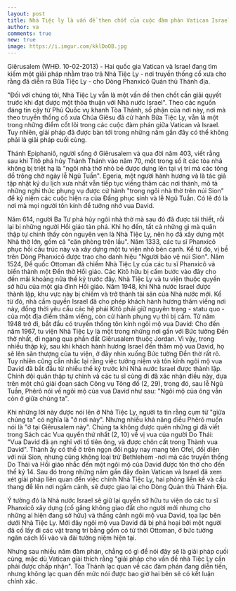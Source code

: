 ```yaml
---
layout: post
title: Nhà Tiệc ly là vấn đề then chốt của cuộc đàm phán Vatican Israel
author: va
comments: true
new: true
image: https://i.imgur.com/kklDoOB.jpg
---
```


Giêrusalem (WHÐ. 10-02-2013) - Hai quốc gia Vatican và Israel đang tìm kiếm một giải pháp nhằm trao trả Nhà Tiệc Ly - nơi truyền thống cổ xưa cho rằng đã diễn ra Bữa Tiệc Ly - cho Dòng Phanxicô Quản thủ Thánh địa.

"Ðối với chúng tôi, Nhà Tiệc Ly vẫn là một vấn đề then chốt cần giải quyết trước khi đạt được một thỏa thuận với Nhà nước Israel". Theo các nguồn đáng tin cậy từ Phủ Quốc vụ khanh Tòa Thánh, số phận của nơi này, nơi mà theo truyền thống cổ xưa Chúa Giêsu đã cử hành Bữa Tiệc Ly, vẫn là một trong những điểm cốt lõi trong các cuộc đàm phán giữa Vatican và Israel. Tuy nhiên, giải pháp đã được bàn tới trong những năm gần đây có thể không phải là giải pháp cuối cùng.

Thánh Epiphaniô, người sống ở Giêrusalem và qua đời năm 403, viết rằng sau khi Titô phá hủy Thành Thánh vào năm 70, một trong số ít các tòa nhà không bị triệt hạ là "ngôi nhà thờ nhỏ bé được dựng lên tại vị trí mà các tông đồ trông chờ ngày lễ Ngũ Tuần". Egeria, một người hành hương và là tác giả tập nhật ký du lịch xưa nhất vẫn tiếp tục viếng thăm các nơi thánh, mô tả những nghi thức phụng vụ được cử hành "trong ngôi nhà thờ trên núi Sion" để kỷ niệm các cuộc hiện ra của Ðấng phục sinh và lễ Ngũ Tuần. Có lẽ đó là nơi mà mọi người tôn kính để tưởng nhớ vua David.

Năm 614, người Ba Tư phá hủy ngôi nhà thờ mà sau đó đã được tái thiết, rồi lại bị những người Hồi giáo tàn phá. Khi họ đến, tất cả những gì mà quân thập tự chinh thấy còn nguyên vẹn là Nhà Tiệc Ly, nên họ đã xây dựng một Nhà thờ lớn, gồm cả "căn phòng trên lầu". Năm 1333, các tu sĩ Phanxicô phục hồi cấu trúc này và xây dựng một tu viện nhỏ bên cạnh. Kể từ đó, vị bề trên Dòng Phanxicô được trao cho danh hiệu "Người bảo vệ núi Sion". Năm 1524, Ðế quốc Ottoman đã chiếm Nhà Tiệc Ly của các tu sĩ Phanxicô và biến thành một Ðền thờ Hồi giáo. Các Kitô hữu bị cấm bước vào đây cho đến mãi khoảng nửa thế kỷ trước đây. Nhà Tiệc Ly và tu viện thuộc quyền sở hữu của một gia đình Hồi giáo.
Năm 1948, khi Nhà nước Israel được thành lập, khu vực này bị chiếm và trở thành tài sản của Nhà nước mới. Kể từ đó, nhà cầm quyền Israel đã cho phép khách hành hương thăm viếng nơi này, đồng thời yêu cầu các hệ phái Kitô phải giữ nguyên trạng - statu quo - của một địa điểm thăm viếng, còn cử hành phụng vụ thì bị cấm. Từ năm 1948 trở đi, bắt đầu có truyền thống tôn kính ngôi mộ vua David: Cho đến năm 1967, tu viện Nhà Tiệc Ly là một trong những nơi gần với Bức tường Ðền thờ nhất, đi ngang qua phần đất Giêrusalem thuộc Jordan. Vì vậy, trong nhiều thập kỷ, sau khi khách hành hương Israel đến thăm mộ vua David, họ sẽ lên sân thượng của tu viện, ở đây nhìn xuống Bức tường Ðền thờ rất rõ.
Tuy nhiên cũng cần nhắc lại rằng việc tưởng niệm và tôn kính ngôi mộ vua David đã bắt đầu từ nhiều thế kỷ trước khi Nhà nước Israel được thành lập. Chính đội quân thập tự chinh và các tu sĩ cùng đi đã xác nhận điều này, dựa trên một chú giải đoạn sách Công vụ Tông đồ (2, 29), trong đó, sau lễ Ngũ Tuần, Phêrô nói về ngôi mộ của vua David như sau: "Ngôi mộ của ông vẫn còn ở giữa chúng ta".

Khi những lời này được nói lên ở Nhà Tiệc Ly, người ta tin rằng cụm từ "giữa chúng ta" có nghĩa là "ở nơi này". Nhưng nhiều khả năng điều Phêrô muốn nói là "ở tại Giêrusalem này". Chúng ta không được quên những gì đã viết trong Sách các Vua quyển thứ nhất (2, 10) về vị vua của người Do Thái: "Vua David đã an nghỉ với tổ tiên ông, và được chôn cất trong Thành vua David". Thành ấy có thể ở trên ngọn đồi ngày nay mang tên Ofel, đối diện với núi Sion, nhưng cũng không loại trừ Bethlehem -nơi mà các truyền thống Do Thái và Hồi giáo nhắc đến một ngôi mộ của David được tôn thờ cho đến thế kỷ 14.
Sau đó trong những năm gần đây đoàn Vatican và Israel đã xem xét giải pháp liên quan đến việc chính Nhà Tiệc Ly, hai phòng liền kề và cầu thang để lên nơi ngắm cảnh, sẽ được giao lại cho Dòng Quản thủ Thánh Ðịa.

Ý tưởng đó là Nhà nước Israel sẽ giữ lại quyền sở hữu tu viện do các tu sĩ Phanxicô xây dựng (cố gắng không giao đất cho người mới nhưng cho những ai hiện đang sở hữu) và thắng cảnh ngôi mộ vua David, tọa lạc bên dưới Nhà Tiệc Ly. Mới đây ngôi mộ vua David đã bị phá hoại bởi một người đã cố lấy đi các vật trang trí bằng gốm có từ thời Ottoman, ở bức tường ngăn cách lối vào và đài tưởng niệm hiện tại.

Nhưng sau nhiều năm đàm phán, chẳng có gì để nói đây sẽ là giải pháp cuối cùng, mặc dù Vatican giải thích rằng "giải pháp cho vấn đề nhà Tiệc Ly cần phải được chấp nhận". Tòa Thánh lạc quan về các đàm phán đang diễn tiến, nhưng không lạc quan đến mức nói được bao giờ hai bên sẽ có kết luận chính xác.
